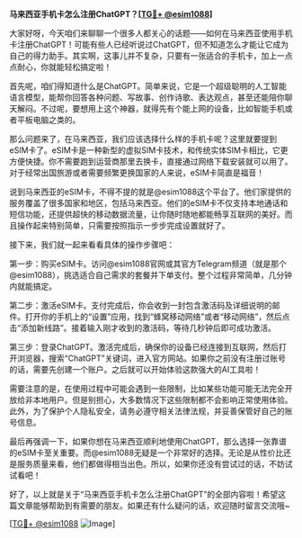 **马来西亚手机卡怎么注册ChatGPT？[[TG💪+ @esim1088](https://t.me/s/esim1088)]**

大家好呀，今天咱们来聊聊一个很多人都关心的话题——如何在马来西亚使用手机卡注册ChatGPT！可能有些人已经听说过ChatGPT，但不知道怎么才能让它成为自己的得力助手。其实啊，这事儿并不复杂，只要有一张适合的手机卡，加上一点点耐心，你就能轻松搞定啦！

首先呢，咱们得知道什么是ChatGPT。简单来说，它是一个超级聪明的人工智能语言模型，能帮你回答各种问题、写故事、创作诗歌、表达观点，甚至还能陪你聊天解闷。不过呢，要想用上这个神器，就得先有个能上网的设备，比如智能手机或者平板电脑之类的。

那么问题来了，在马来西亚，我们应该选择什么样的手机卡呢？这里就要提到eSIM卡了。eSIM卡是一种新型的虚拟SIM卡技术，和传统实体SIM卡相比，它更方便快捷。你不需要跑到运营商那里去换卡，直接通过网络下载安装就可以用了。对于经常出国旅游或者需要频繁更换国家的人来说，eSIM卡简直是福音！

说到马来西亚的eSIM卡，不得不提的就是@esim1088这个平台了。他们家提供的服务覆盖了很多国家和地区，包括马来西亚。他们的eSIM卡不仅支持本地通话和短信功能，还提供超快的移动数据流量，让你随时随地都能畅享互联网的美好。而且操作起来特别简单，只需要按照指示一步步完成设置就好了。

接下来，我们就一起来看看具体的操作步骤吧：

第一步：购买eSIM卡。访问@esim1088官网或其官方Telegram频道（就是那个@esim1088），挑选适合自己需求的套餐并下单支付。整个过程非常简单，几分钟内就能搞定。

第二步：激活eSIM卡。支付完成后，你会收到一封包含激活码及详细说明的邮件。打开你的手机上的“设置”应用，找到“蜂窝移动网络”或者“移动网络”，然后点击“添加新线路”。接着输入刚才收到的激活码，等待几秒钟后即可成功激活。

第三步：登录ChatGPT。激活完成后，确保你的设备已经连接到互联网，然后打开浏览器，搜索“ChatGPT”关键词，进入官方网站。如果你之前没有注册过账号的话，需要先创建一个账户。之后就可以开始体验这款强大的AI工具啦！

需要注意的是，在使用过程中可能会遇到一些限制，比如某些功能可能无法完全开放给非本地用户。但是别担心，大多数情况下这些限制都不会影响正常使用体验。此外，为了保护个人隐私安全，请务必遵守相关法律法规，并妥善保管好自己的账号信息。

最后再强调一下，如果你想在马来西亚顺利地使用ChatGPT，那么选择一张靠谱的eSIM卡至关重要。而@esim1088无疑是一个非常好的选择。无论是从性价比还是服务质量来看，他们都做得相当出色。所以，如果你还没有尝试过的话，不妨试试看吧！

好了，以上就是关于“马来西亚手机卡怎么注册ChatGPT”的全部内容啦！希望这篇文章能够帮助到有需要的朋友。如果还有什么疑问的话，欢迎随时留言交流哦~ 

[[TG💪+ @esim1088](https://t.me/s/esim1088) ![Image](https://i.postimg.cc/4NQfJmqS/Snipaste-2025-05-13-00-14-12.png)]